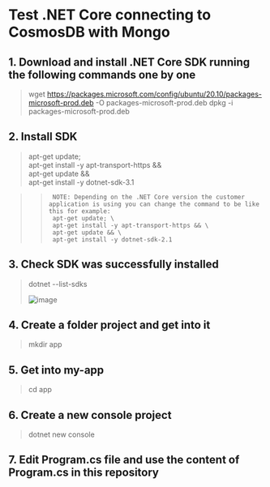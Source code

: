 # Test .NET Core connecting to CosmosDB with Mongo

## 1. Download and install .NET Core SDK running the following commands one by one
> wget https://packages.microsoft.com/config/ubuntu/20.10/packages-microsoft-prod.deb -O packages-microsoft-prod.deb
	dpkg -i packages-microsoft-prod.deb
	
## 2. Install SDK
> apt-get update; \
	apt-get install -y apt-transport-https && \
	apt-get update && \
  apt-get install -y dotnet-sdk-3.1
  
>> 		NOTE: Depending on the .NET Core version the customer application is using you can change the command to be like this for example:
>> 		apt-get update; \
>> 		apt-get install -y apt-transport-https && \
>> 		apt-get update && \
>> 		apt-get install -y dotnet-sdk-2.1

## 3. Check SDK was successfully installed
> dotnet --list-sdks
> 
> ![image](https://user-images.githubusercontent.com/36493244/136876835-2be408b9-c97e-44f4-baf2-abdda317e4c2.png)

## 4. Create a folder project and get into it
> mkdir app

## 5. Get into my-app
> cd app

## 6. Create a new console project
> dotnet new console

## 7. Edit Program.cs file and use the content of Program.cs in this repository













